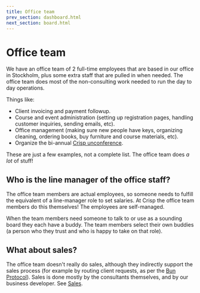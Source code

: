 ```yaml
---
title: Office team
prev_section: dashboard.html
next_section: board.html
---
```


Office team
===========

We have an office team of 2 full-time employees that are based in our office in Stockholm, plus some extra staff that are pulled in when needed. The office team does most of the non-consulting work needed to run the day to day operations.

Things like:

-   Client invoicing and payment followup.
-   Course and event administration (setting up registration pages, handling customer inquiries, sending emails, etc).
-   Office management (making sure new people have keys, organizing cleaning, ordering books, buy furniture and course materials, etc).
-   Organize the bi-annual [Crisp unconference](unconference.html).

These are just a few examples, not a complete list. The office team does *a lot* of stuff!

Who is the line manager of the office staff?
--------------------------------------------

The office team members are actual employees, so someone needs to fulfill the equivalent of a line-manager role to set salaries. At Crisp the office team members do this themselves! The employees are self-managed.

When the team members need someone to talk to or use as a sounding board they each have a buddy. The team members select their own buddies (a person who they trust and who is happy to take on that role).

What about sales?
-----------------

The office team doesn't really do sales, although they indirectly support the sales process (for example by routing client requests, as per the [Bun Protocol](bun-protocol.html)). Sales is done mostly by the consultants themselves, and by our business developer. See [Sales](sales.html).
